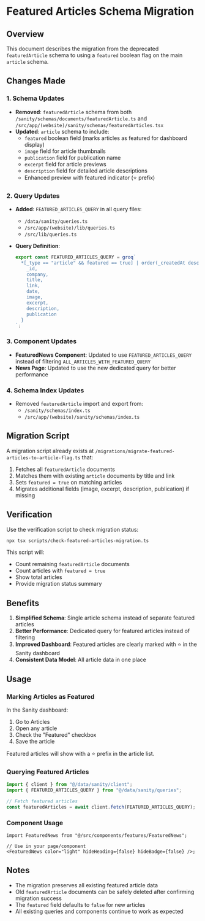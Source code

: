 # Featured Articles Schema Migration

## Overview

This document describes the migration from the deprecated `featuredArticle` schema to using a `featured` boolean flag on the main `article` schema.

## Changes Made

### 1. Schema Updates

- **Removed**: `featuredArticle` schema from both `/sanity/schemas/documents/featuredArticle.ts` and `/src/app/(website)/sanity/schemas/featuredArticles.tsx`
- **Updated**: `article` schema to include:
  - `featured` boolean field (marks articles as featured for dashboard display)
  - `image` field for article thumbnails
  - `publication` field for publication name
  - `excerpt` field for article previews
  - `description` field for detailed article descriptions
  - Enhanced preview with featured indicator (⭐ prefix)

### 2. Query Updates

- **Added**: `FEATURED_ARTICLES_QUERY` in all query files:

  - `/data/sanity/queries.ts`
  - `/src/app/(website)/lib/queries.ts`
  - `/src/lib/queries.ts`

- **Query Definition**:
  ```typescript
  export const FEATURED_ARTICLES_QUERY = groq`
    *[_type == "article" && featured == true] | order(_createdAt desc) {
      _id,
      company,
      title,
      link,
      date,
      image,
      excerpt,
      description,
      publication
    }
  `;
  ```

### 3. Component Updates

- **FeaturedNews Component**: Updated to use `FEATURED_ARTICLES_QUERY` instead of filtering `ALL_ARTICLES_WITH_FEATURED_QUERY`
- **News Page**: Updated to use the new dedicated query for better performance

### 4. Schema Index Updates

- Removed `featuredArticle` import and export from:
  - `/sanity/schemas/index.ts`
  - `/src/app/(website)/sanity/schemas/index.ts`

## Migration Script

A migration script already exists at `/migrations/migrate-featured-articles-to-article-flag.ts` that:

1. Fetches all `featuredArticle` documents
2. Matches them with existing `article` documents by title and link
3. Sets `featured = true` on matching articles
4. Migrates additional fields (image, excerpt, description, publication) if missing

## Verification

Use the verification script to check migration status:

```bash
npx tsx scripts/check-featured-articles-migration.ts
```

This script will:

- Count remaining `featuredArticle` documents
- Count articles with `featured = true`
- Show total articles
- Provide migration status summary

## Benefits

1. **Simplified Schema**: Single article schema instead of separate featured articles
2. **Better Performance**: Dedicated query for featured articles instead of filtering
3. **Improved Dashboard**: Featured articles are clearly marked with ⭐ in the Sanity dashboard
4. **Consistent Data Model**: All article data in one place

## Usage

### Marking Articles as Featured

In the Sanity dashboard:

1. Go to Articles
2. Open any article
3. Check the "Featured" checkbox
4. Save the article

Featured articles will show with a ⭐ prefix in the article list.

### Querying Featured Articles

```typescript
import { client } from "@/data/sanity/client";
import { FEATURED_ARTICLES_QUERY } from "@/data/sanity/queries";

// Fetch featured articles
const featuredArticles = await client.fetch(FEATURED_ARTICLES_QUERY);
```

### Component Usage

```tsx
import FeaturedNews from "@/src/components/features/FeaturedNews";

// Use in your page/component
<FeaturedNews color="light" hideHeading={false} hideBadge={false} />;
```

## Notes

- The migration preserves all existing featured article data
- Old `featuredArticle` documents can be safely deleted after confirming migration success
- The `featured` field defaults to `false` for new articles
- All existing queries and components continue to work as expected

